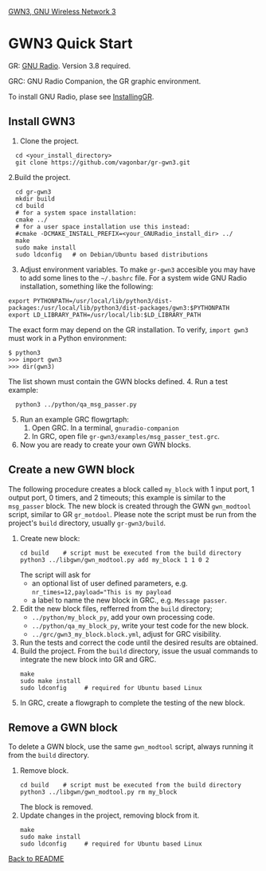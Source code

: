 [GWN3, GNU Wireless Network 3](https://github.com/vagonbar/gr-gwn3)

# GWN3 Quick Start
GR: [GNU Radio](https://www.gnuradio.org/). Version 3.8 required.

GRC: GNU Radio Companion, the GR graphic environment.

To install GNU Radio, plase see [InstallingGR](https://wiki.gnuradio.org/index.php/InstallingGR).

## Install GWN3
1. Clone the project.
  ```
	cd <your_install_directory>
	git clone https://github.com/vagonbar/gr-gwn3.git  
  ```
2.Build the project.
  ```
	cd gr-gwn3
	mkdir build  
	cd build  
	# for a system space installation:
	cmake ../  
	# for a user space installation use this instead:
	#cmake -DCMAKE_INSTALL_PREFIX=<your_GNURadio_install_dir> ../
	make
	sudo make install  
	sudo ldconfig   # on Debian/Ubuntu based distributions
  ```
3. Adjust environment variables.
  To make `gr-gwn3` accesible you may have to add some lines to the `~/.bashrc` file. For a system wide GNU Radio installation, something like the following:
  ```
  export PYTHONPATH=/usr/local/lib/python3/dist-packages:/usr/local/lib/python3/dist-packages/gwn3:$PYTHONPATH
  export LD_LIBRARY_PATH=/usr/local/lib:$LD_LIBRARY_PATH
  ```
  The exact form may depend on the GR installation. To verify, `import gwn3` must work in a Python environment:
  ```
  $ python3
  >>> import gwn3
  >>> dir(gwn3)
  ```
  The list shown must contain the GWN blocks defined.
4. Run a test example:
  ```
	python3 ../python/qa_msg_passer.py 
  ```
5. Run an example GRC flowgrtaph:
	1. Open GRC. In a terminal,
		```gnuradio-companion```
	2. In GRC, open file `gr-gwn3/examples/msg_passer_test.grc`.
6. Now you are ready to create your own GWN blocks.

## Create a new GWN block
The following procedure creates a block called `my_block` with 1 input port, 1 output port, 0 timers, and 2 timeouts; this example is similar to the `msg_passer` block. The new block is created through the GWN `gwn_modtool` script, similar to GR `gr_motdool`. Please note the script must be run from the project's `build` directory, usually `gr-gwn3/build`.

1. Create new block:
	```
	cd build    # script must be executed from the build directory
	python3 ../libgwn/gwn_modtool.py add my_block 1 1 0 2
	```
	The script will ask for
	-	an optional list of user defined parameters, e.g. `nr_times=12,payload="This is my payload`
	-	a label to name the new block in GRC., e.g. `Message passer`.
2. Edit the new block files, refferred from the `build` directory;
	-	`../python/my_block_py`, add your own processing code.
	-	`../python/qa_my_block_py`, write your test code for the new block.
	-	`../grc/gwn3_my_block.block.yml`, adjust for GRC visibility.
3. Run the tests and correct the code until the desired results are obtained.
4. Build the project. From the `build` directory, issue the usual commands to integrate the new block into GR and GRC.
	```
	make
	sudo make install
	sudo ldconfig     # required for Ubuntu based Linux
	```
5. In GRC, create a flowgraph to complete the testing of the new block.
	
## Remove a GWN block
To delete a GWN block, use the same `gwn_modtool` script, always running it from the `build` directory.

1. Remove block.
	```
	cd build    # script must be executed from the build directory
	python3 ../libgwn/gwn_modtool.py rm my_block
	```
	The block is removed.
2. Update changes in the project, removing block from it.
	```
	make
	sudo make install
	sudo ldconfig     # required for Ubuntu based Linux
	```
	
[Back to README](../../README.md)


